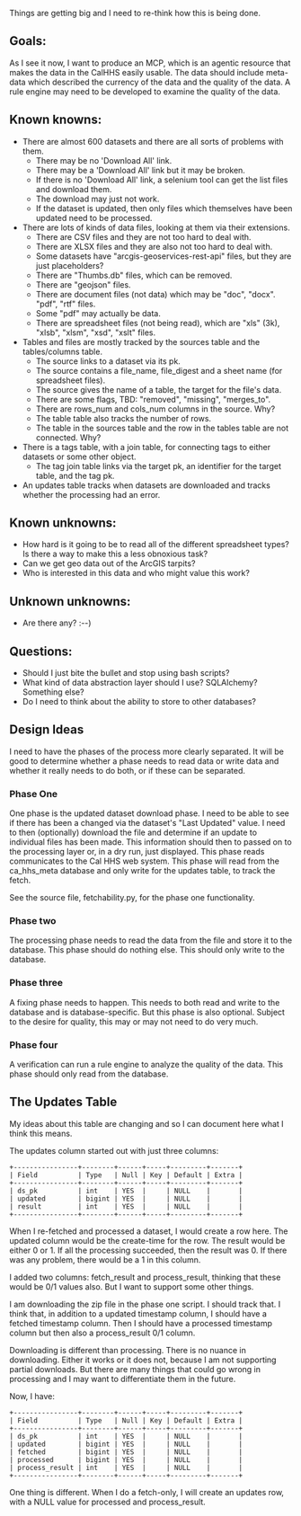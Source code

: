 Things are getting big and I need to re-think how this is being done.

## Goals:
As I see it now, I want to produce an MCP, which is an agentic resource that makes the data in the CalHHS easily usable. The data should include meta-data which described the currency of the data and the quality of the data. A rule engine may need to be developed to examine the quality of the data.

## Known knowns:
- There are almost 600 datasets and there are all sorts of problems with them.
  - There may be no 'Download All' link.
  - There may be a 'Download All' link but it may be broken.
  - If there is no 'Download All' link, a selenium tool can get the list files and download them.
  - The download may just not work.
  - If the dataset is updated, then only files which themselves have been updated need to be processed.
- There are lots of kinds of data files, looking at them via their extensions.
  - There are CSV files and they are not too hard to deal with.
  - There are XLSX files and they are also not too hard to deal with.
  - Some datasets have "arcgis-geoservices-rest-api" files, but they are just placeholders?
  - There are "Thumbs.db" files, which can be removed.
  - There are "geojson" files.
  - There are document files (not data) which may be "doc", "docx". "pdf", "rtf" files.
  - Some "pdf" may actually be data.
  - There are spreadsheet files (not being read), which are "xls" (3k), "xlsb", "xlsm", "xsd", "xslt" files.
- Tables and files are mostly tracked by the sources table and the tables/columns table.
  - The source links to a dataset via its pk.
  - The source contains a file_name, file_digest and a sheet name (for spreadsheet files).
  - The source gives the name of a table, the target for the file's data.
  - There are some flags, TBD: "removed", "missing", "merges_to".
  - There are rows_num and cols_num columns in the source. Why?
  - The table table also tracks the number of rows.
  - The table in the sources table and the row in the tables table are not connected. Why?
- There is a tags table, with a join table, for connecting tags to either datasets or some other object.
  - The tag join table links via the target pk, an identifier for the target table, and the tag pk.
- An updates table tracks when datasets are downloaded and tracks whether the processing had an error.

## Known unknowns:
- How hard is it going to be to read all of the different spreadsheet types? Is there a way to make this a less obnoxious task?
- Can we get geo data out of the ArcGIS tarpits?
- Who is interested in this data and who might value this work?

## Unknown unknowns:
- Are there any? :--)

## Questions:
- Should I just bite the bullet and stop using bash scripts?
- What kind of data abstraction layer should I use? SQLAlchemy? Something else?
- Do I need to think about the ability to store to other databases?

## Design Ideas
I need to have the phases of the process more clearly separated. It will be good to determine whether a phase needs to read data or write data and whether it really needs to do both, or if these can be separated.

### Phase One
One phase is the updated dataset download phase. I need to be able to see if there has been a changed via the dataset's "Last Updated" value. I need to then (optionally) download the file and determine if an update to individual files has been made. This information should then to passed on to the processing layer or, in a dry run, just displayed. This phase reads communicates to the Cal HHS web system. This phase will read from the ca_hhs_meta database and only write for the updates table, to track the fetch.

See the source file, fetchability.py, for the phase one functionality.

### Phase two
The processing phase needs to read the data from the file and store it to the database. This phase should do nothing else. This should only write to the database.

### Phase three
A fixing phase needs to happen. This needs to both read and write to the database and is database-specific. But this phase is also optional. Subject to the desire for quality, this may or may not need to do very much.

### Phase four
A verification can run a rule engine to analyze the quality of the data. This phase should only read from the database.

## The Updates Table
My ideas about this table are changing and so I can document here what I think this means.

The updates column started out with just three columns:
```
+----------------+--------+------+-----+---------+-------+
| Field          | Type   | Null | Key | Default | Extra |
+----------------+--------+------+-----+---------+-------+
| ds_pk          | int    | YES  |     | NULL    |       |
| updated        | bigint | YES  |     | NULL    |       |
| result         | int    | YES  |     | NULL    |       |
+----------------+--------+------+-----+---------+-------+
```

When I re-fetched and processed a dataset, I would create a row here. The updated column would be the create-time for the row. The result would be either 0 or 1. If all the processing succeeded, then the result was 0. If there was any problem, there would be a 1 in this column.

I added two columns: fetch_result and process_result, thinking that these would be 0/1 values also. But I want to support some other things.

I am downloading the zip file in the phase one script. I should track that. I think that, in addition to a updated timestamp column, I should have a fetched timestamp column. Then I should have a processed timestamp column but then also a process_result 0/1 column.

Downloading is different than processing. There is no nuance in downloading. Either it works or it does not, because I am not supporting partial downloads. But there are many things that could go wrong in processing and I may want to differentiate them in the future.

Now, I have:
```
+----------------+--------+------+-----+---------+-------+
| Field          | Type   | Null | Key | Default | Extra |
+----------------+--------+------+-----+---------+-------+
| ds_pk          | int    | YES  |     | NULL    |       |
| updated        | bigint | YES  |     | NULL    |       |
| fetched        | bigint | YES  |     | NULL    |       |
| processed      | bigint | YES  |     | NULL    |       |
| process_result | int    | YES  |     | NULL    |       |
+----------------+--------+------+-----+---------+-------+
```

One thing is different. When I do a fetch-only, I will create an updates row, with a NULL value for processed and process_result. 

